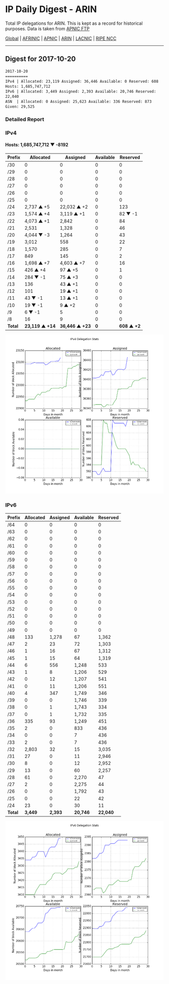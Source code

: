 # IP Daily Digest - ARIN 

Total IP delegations for ARIN. This is kept as a record for historical purposes. Data is taken from [APNIC FTP](https://ftp.apnic.net/)

[Global](https://github.com/csmets/IP-Daily-Digest) | [AFRINIC](https://github.com/csmets/IP-Daily-Digest/tree/master/archives/AFRINIC) | [APNIC](https://github.com/csmets/IP-Daily-Digest/tree/master/archives/APNIC) | [ARIN](https://github.com/csmets/IP-Daily-Digest/tree/master/archives/ARIN) | [LACNIC](https://github.com/csmets/IP-Daily-Digest/tree/master/archives/LACNIC) | [RIPE NCC](https://github.com/csmets/IP-Daily-Digest/tree/master/archives/RIPE_NCC)

---

## Digest for 2017-10-20
```
2017-10-20
==========
IPv4 | Allocated: 23,119 Assigned: 36,446 Available: 0 Reserved: 608 Hosts: 1,685,747,712
IPv6 | Allocated: 3,449 Assigned: 2,393 Available: 20,746 Reserved: 22,040
ASN  | Allocated: 0 Assigned: 25,623 Available: 336 Reserved: 873 Given: 29,525
```

### Detailed Report

### IPv4

#### Hosts: **1,685,747,712 ▼ -8192**

| Prefix | Allocated | Assigned | Available | Reserved |
| ----- | ----- | ----- | ----- | ----- |
| /30 | 0 | 0 | 0 | 0 |
| /29 | 0 | 0 | 0 | 0 |
| /28 | 0 | 0 | 0 | 0 |
| /27 | 0 | 0 | 0 | 0 |
| /26 | 0 | 0 | 0 | 0 |
| /25 | 0 | 0 | 0 | 0 |
| /24 | 2,737 ▲ +5 | 22,032 ▲ +2 | 0 | 123 |
| /23 | 1,574 ▲ +4 | 3,119 ▲ +1 | 0 | 82 ▼ -1 |
| /22 | 4,073 ▲ +1 | 2,842 | 0 | 84 |
| /21 | 2,531 | 1,328 | 0 | 46 |
| /20 | 4,044 ▼ -3 | 1,264 | 0 | 43 |
| /19 | 3,012 | 558 | 0 | 22 |
| /18 | 1,570 | 285 | 0 | 7 |
| /17 | 849 | 145 | 0 | 2 |
| /16 | 1,698 ▲ +7 | 4,603 ▲ +7 | 0 | 16 |
| /15 | 426 ▲ +4 | 97 ▲ +5 | 0 | 1 |
| /14 | 284 ▼ -1 | 75 ▲ +3 | 0 | 0 |
| /13 | 136 | 43 ▲ +1 | 0 | 0 |
| /12 | 101 | 19 ▲ +1 | 0 | 0 |
| /11 | 43 ▼ -1 | 13 ▲ +1 | 0 | 0 |
| /10 | 19 ▼ -1 | 9 ▲ +2 | 0 | 0 |
| /9 | 6 ▼ -1 | 5 | 0 | 0 |
| /8 | 16 | 9 | 0 | 0 |
| **Total** | **23,119 ▲ +14** | **36,446 ▲ +23** | **0** | **608 ▲ +2** |

![ipv4-stats](ipv4-figure.png)

### IPv6

| Prefix | Allocated | Assigned | Available | Reserved |
| ----- | ----- | ----- | ----- | ----- |
| /64 | 0 | 0 | 0 | 0 |
| /63 | 0 | 0 | 0 | 0 |
| /62 | 0 | 0 | 0 | 0 |
| /61 | 0 | 0 | 0 | 0 |
| /60 | 0 | 0 | 0 | 0 |
| /59 | 0 | 0 | 0 | 0 |
| /58 | 0 | 0 | 0 | 0 |
| /57 | 0 | 0 | 0 | 0 |
| /56 | 0 | 0 | 0 | 0 |
| /55 | 0 | 0 | 0 | 0 |
| /54 | 0 | 0 | 0 | 0 |
| /53 | 0 | 0 | 0 | 0 |
| /52 | 0 | 0 | 0 | 0 |
| /51 | 0 | 0 | 0 | 0 |
| /50 | 0 | 0 | 0 | 0 |
| /49 | 0 | 0 | 0 | 0 |
| /48 | 133 | 1,278 | 67 | 1,362 |
| /47 | 2 | 23 | 72 | 1,303 |
| /46 | 1 | 16 | 67 | 1,312 |
| /45 | 1 | 15 | 64 | 1,319 |
| /44 | 6 | 556 | 1,248 | 533 |
| /43 | 1 | 8 | 1,206 | 529 |
| /42 | 0 | 12 | 1,207 | 541 |
| /41 | 0 | 11 | 1,206 | 551 |
| /40 | 4 | 347 | 1,749 | 346 |
| /39 | 0 | 0 | 1,746 | 339 |
| /38 | 0 | 1 | 1,743 | 334 |
| /37 | 0 | 1 | 1,732 | 335 |
| /36 | 335 | 93 | 1,249 | 451 |
| /35 | 2 | 0 | 833 | 436 |
| /34 | 0 | 0 | 7 | 436 |
| /33 | 2 | 0 | 7 | 436 |
| /32 | 2,803 | 32 | 15 | 3,035 |
| /31 | 27 | 0 | 11 | 2,946 |
| /30 | 8 | 0 | 12 | 2,952 |
| /29 | 13 | 0 | 60 | 2,257 |
| /28 | 61 | 0 | 2,270 | 47 |
| /27 | 2 | 0 | 2,275 | 44 |
| /26 | 0 | 0 | 1,792 | 43 |
| /25 | 0 | 0 | 22 | 42 |
| /24 | 23 | 0 | 30 | 11 |
| **Total** | **3,449** | **2,393** | **20,746** | **22,040** |

![ipv6-stats](ipv6-figure.png)